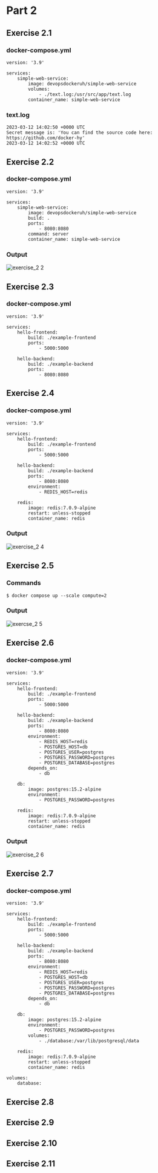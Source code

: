 # Part 2

## Exercise 2.1
### docker-compose.yml
```
version: '3.9'

services:
    simple-web-service:
        image: devopsdockeruh/simple-web-service
        volumes:
            - ./text.log:/usr/src/app/text.log
        container_name: simple-web-service
```
### text.log
```
2023-03-12 14:02:50 +0000 UTC
Secret message is: 'You can find the source code here: https://github.com/docker-hy'
2023-03-12 14:02:52 +0000 UTC
```

## Exercise 2.2
### docker-compose.yml
```
version: '3.9'

services:
    simple-web-service:
        image: devopsdockeruh/simple-web-service
        build: .
        ports:
            - 8080:8080
        command: server
        container_name: simple-web-service
```
### Output
![exercise_2 2](https://user-images.githubusercontent.com/88223950/224550439-cd1fdea8-ae1c-48ac-9486-3912f9c86f82.png)

## Exercise 2.3
### docker-compose.yml
```
version: '3.9'

services:
    hello-frontend:
        build: ./example-frontend
        ports:
            - 5000:5000

    hello-backend:
        build: ./example-backend
        ports:
            - 8080:8080
```

## Exercise 2.4
### docker-compose.yml
```
version: '3.9'

services:
    hello-frontend:
        build: ./example-frontend
        ports:
            - 5000:5000

    hello-backend:
        build: ./example-backend
        ports:
            - 8080:8080
        environment:
            - REDIS_HOST=redis

    redis:
        image: redis:7.0.9-alpine
        restart: unless-stopped
        container_name: redis
```
### Output
![exercise_2 4](https://user-images.githubusercontent.com/88223950/224551738-7237528e-747b-4fa6-a09b-bd0e4b814d74.png)

## Exercise 2.5
### Commands
```
$ docker compose up --scale compute=2
```
### Output
![exercse_2 5](https://user-images.githubusercontent.com/88223950/224554388-b23d0b9f-4ed8-43e0-9219-7afe325e7b9d.png)

## Exercise 2.6
### docker-compose.yml
```
version: '3.9'

services:
    hello-frontend:
        build: ./example-frontend
        ports:
            - 5000:5000

    hello-backend:
        build: ./example-backend
        ports:
            - 8080:8080
        environment:
            - REDIS_HOST=redis
            - POSTGRES_HOST=db
            - POSTGRES_USER=postgres
            - POSTGRES_PASSWORD=postgres
            - POSTGRES_DATABASE=postgres
        depends_on:
            - db

    db:
        image: postgres:15.2-alpine
        environment:
            - POSTGRES_PASSWORD=postgres

    redis:
        image: redis:7.0.9-alpine
        restart: unless-stopped
        container_name: redis
```
### Output
![exercise_2 6](https://user-images.githubusercontent.com/88223950/224556609-7134df98-5e84-4c81-b8bd-21931539f347.png)

## Exercise 2.7
### docker-compose.yml
```
version: '3.9'

services:
    hello-frontend:
        build: ./example-frontend
        ports:
            - 5000:5000

    hello-backend:
        build: ./example-backend
        ports:
            - 8080:8080
        environment:
            - REDIS_HOST=redis
            - POSTGRES_HOST=db
            - POSTGRES_USER=postgres
            - POSTGRES_PASSWORD=postgres
            - POSTGRES_DATABASE=postgres
        depends_on:
            - db

    db:
        image: postgres:15.2-alpine
        environment:
            - POSTGRES_PASSWORD=postgres
        volumes:
            - ./database:/var/lib/postgresql/data

    redis:
        image: redis:7.0.9-alpine
        restart: unless-stopped
        container_name: redis

volumes:
    database:
```

## Exercise 2.8


## Exercise 2.9


## Exercise 2.10


## Exercise 2.11
